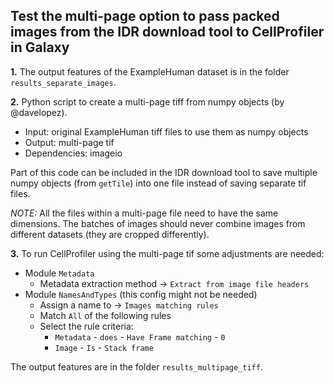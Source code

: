 ## Test the multi-page option to pass packed images from the IDR download tool to CellProfiler in Galaxy

__1.__ The output features of the ExampleHuman dataset is in the folder `results_separate_images`.

__2.__ Python script to create a multi-page tiff from numpy objects (by @davelopez).
  - Input: original ExampleHuman tiff files to use them as numpy objects
  - Output: multi-page tif
  - Dependencies: imageio
  
  Part of this code can be included in the IDR download tool to save multiple numpy objects (from `getTile`) into one file instead of saving separate tif files.
  
  *NOTE:* All the files within a multi-page file need to have the same dimensions. The batches of images should never combine images from different datasets (they are cropped differently).
  
__3.__ To run CellProfiler using the multi-page tif some adjustments are needed:
  - Module `Metadata` 
      - Metadata extraction method -> `Extract from image file headers`
  - Module `NamesAndTypes` (this config might not be needed)
      - Assign a name to -> `Images matching rules`
      - Match `All` of the following rules
      - Select the rule criteria: 
        - `Metadata` - `does` - `Have Frame matching` - `0`
        - `Image` - `Is` - `Stack frame`

The output features are in the folder `results_multipage_tiff`.
